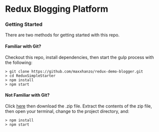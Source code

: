 # Redux Blogging Platform



### Getting Started

There are two methods for getting started with this repo.

#### Familiar with Git?
Checkout this repo, install dependencies, then start the gulp process with the following:

```
> git clone https://github.com/maxxhanzo/redux-demo-blogger.git
> cd ReduxSimpleStarter
> npm install
> npm start
```

#### Not Familiar with Git?
Click [here](https://github.com/maxxhanzo/blogger) then download the .zip file.  Extract the contents of the zip file, then open your terminal, change to the project directory, and:

```
> npm install
> npm start
```
